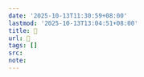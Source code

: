 ```yaml
---
date: '2025-10-13T11:30:59+08:00'
lastmod: '2025-10-13T13:04:51+08:00'
title: 󰧷
url: 󰧷
tags: []
src:
note:
---
```

